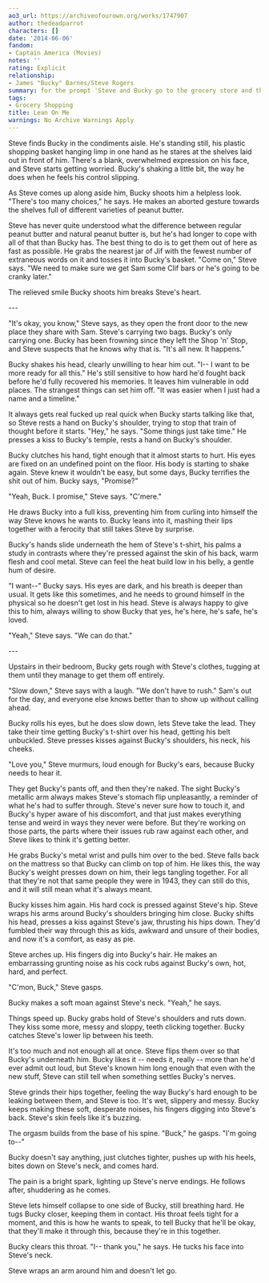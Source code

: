 ```yaml
---
ao3_url: https://archiveofourown.org/works/1747907
author: thedeadparrot
characters: []
date: '2014-06-06'
fandom:
- Captain America (Movies)
notes: ''
rating: Explicit
relationship:
- James "Bucky" Barnes/Steve Rogers
summary: for the prompt 'Steve and Bucky go to the grocery store and then have sex.'
tags:
- Grocery Shopping
title: Lean On Me
warnings: No Archive Warnings Apply
---
```


Steve finds Bucky in the condiments aisle. He's standing still, his plastic shopping basket hanging limp in one hand as he stares at the shelves laid out in front of him. There's a blank, overwhelmed expression on his face, and Steve starts getting worried. Bucky's shaking a little bit, the way he does when he feels his control slipping.

As Steve comes up along aside him, Bucky shoots him a helpless look. "There's too many choices," he says. He makes an aborted gesture towards the shelves full of different varieties of peanut butter. 

Steve has never quite understood what the difference between regular peanut butter and natural peanut butter is, but he's had longer to cope with all of that than Bucky has. The best thing to do is to get them out of here as fast as possible. He grabs the nearest jar of Jif with the fewest number of extraneous words on it and tosses it into Bucky's basket. "Come on," Steve says. "We need to make sure we get Sam some Clif bars or he's going to be cranky later."

The relieved smile Bucky shoots him breaks Steve's heart.

\-\-\-

"It's okay, you know," Steve says, as they open the front door to the new place they share with Sam. Steve's carrying two bags. Bucky's only carrying one. Bucky has been frowning since they left the Shop 'n' Stop, and Steve suspects that he knows why that is. "It's all new. It happens."

Bucky shakes his head, clearly unwilling to hear him out. "I\-\- I want to be more ready for all this." He's still sensitive to how hard he'd fought back before he'd fully recovered his memories. It leaves him vulnerable in odd places. The strangest things can set him off. "It was easier when I just had a name and a timeline."

It always gets real fucked up real quick when Bucky starts talking like that, so Steve rests a hand on Bucky's shoulder, trying to stop that train of thought before it starts. "Hey," he says. "Some things just take time." He presses a kiss to Bucky's temple, rests a hand on Bucky's shoulder.

Bucky clutches his hand, tight enough that it almost starts to hurt. His eyes are fixed on an undefined point on the floor. His body is starting to shake again. Steve knew it wouldn't be easy, but some days, Bucky terrifies the shit out of him. Bucky says, "Promise?"

"Yeah, Buck. I promise," Steve says. "C'mere."

He draws Bucky into a full kiss, preventing him from curling into himself the way Steve knows he wants to. Bucky leans into it, mashing their lips together with a ferocity that still takes Steve by surprise.

Bucky's hands slide underneath the hem of Steve's t\-shirt, his palms a study in contrasts where they're pressed against the skin of his back, warm flesh and cool metal. Steve can feel the heat build low in his belly, a gentle hum of desire.

"I want\-\-" Bucky says. His eyes are dark, and his breath is deeper than usual. It gets like this sometimes, and he needs to ground himself in the physical so he doesn't get lost in his head. Steve is always happy to give this to him, always willing to show Bucky that yes, he's here, he's safe, he's loved.

"Yeah," Steve says. "We can do that."

\-\-\-

Upstairs in their bedroom, Bucky gets rough with Steve's clothes, tugging at them until they manage to get them off entirely.

"Slow down," Steve says with a laugh. "We don't have to rush." Sam's out for the day, and everyone else knows better than to show up without calling ahead.

Bucky rolls his eyes, but he does slow down, lets Steve take the lead. They take their time getting Bucky's t\-shirt over his head, getting his belt unbuckled. Steve presses kisses against Bucky's shoulders, his neck, his cheeks.

"Love you," Steve murmurs, loud enough for Bucky's ears, because Bucky needs to hear it.

They get Bucky's pants off, and then they're naked. The sight Bucky's metallic arm always makes Steve's stomach flip unpleasantly, a reminder of what he's had to suffer through. Steve's never sure how to touch it, and Bucky's hyper aware of his discomfort, and that just makes everything tense and weird in ways they never were before. But they're working on those parts, the parts where their issues rub raw against each other, and Steve likes to think it's getting better.

He grabs Bucky's metal wrist and pulls him over to the bed. Steve falls back on the mattress so that Bucky can climb on top of him. He likes this, the way Bucky's weight presses down on him, their legs tangling together. For all that they're not that same people they were in 1943, they can still do this, and it will still mean what it's always meant.

Bucky kisses him again. His hard cock is pressed against Steve's hip. Steve wraps his arms around Bucky's shoulders bringing him close. Bucky shifts his head, presses a kiss against Steve's jaw, thrusting his hips down. They'd fumbled their way through this as kids, awkward and unsure of their bodies, and now it's a comfort, as easy as pie.

Steve arches up. His fingers dig into Bucky's hair. He makes an embarrassing grunting noise as his cock rubs against Bucky's own, hot, hard, and perfect.

"C'mon, Buck," Steve gasps.

Bucky makes a soft moan against Steve's neck. "Yeah," he says.

Things speed up. Bucky grabs hold of Steve's shoulders and ruts down. They kiss some more, messy and sloppy, teeth clicking together. Bucky catches Steve's lower lip between his teeth.

It's too much and not enough all at once. Steve flips them over so that Bucky's underneath him. Bucky likes it \-\- needs it, really \-\- more than he'd ever admit out loud, but Steve's known him long enough that even with the new stuff, Steve can still tell when something settles Bucky's nerves.

Steve grinds their hips together, feeling the way Bucky's hard enough to be leaking between them, and Steve is too. It's wet, slippery and messy. Bucky keeps making these soft, desperate noises, his fingers digging into Steve's back. Steve's skin feels like it's buzzing.

The orgasm builds from the base of his spine. "Buck," he gasps. "I'm going to\-\-"

Bucky doesn't say anything, just clutches tighter, pushes up with his heels, bites down on Steve's neck, and comes hard.

The pain is a bright spark, lighting up Steve's nerve endings. He follows after, shuddering as he comes.

Steve lets himself collapse to one side of Bucky, still breathing hard. He tugs Bucky closer, keeping them in contact. His throat feels tight for a moment, and this is how he wants to speak, to tell Bucky that he'll be okay, that they'll make it through this, because they're in this together.

Bucky clears this throat. "I\-\- thank you," he says. He tucks his face into Steve's neck.

Steve wraps an arm around him and doesn't let go.